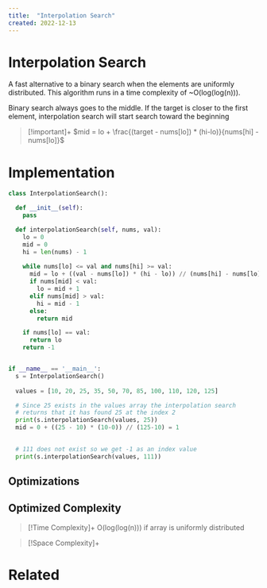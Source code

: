 ```yaml
---
title:  "Interpolation Search"
created: 2022-12-13
---
```


# Interpolation Search
A fast alternative to a binary search when the elements are uniformly distributed. This algorithm runs in a time complexity of ~O(log(log(n))).  

Binary search always goes to the middle. If the target is closer to the first element, interpolation search will start search toward the beginning


> [!important]+ $mid = lo + \frac{(target - nums[lo]) * (hi-lo)}{nums[hi] - nums[lo]}$
> 

# Implementation

```python
class InterpolationSearch():

  def __init__(self):
    pass

  def interpolationSearch(self, nums, val):
    lo = 0
    mid = 0
    hi = len(nums) - 1
    
    while nums[lo] <= val and nums[hi] >= val:
      mid = lo + ((val - nums[lo]) * (hi - lo)) // (nums[hi] - nums[lo])
      if nums[mid] < val:
        lo = mid + 1
      elif nums[mid] > val:
        hi = mid - 1
      else:
        return mid

    if nums[lo] == val:
      return lo
    return -1


if __name__ == '__main__':
  s = InterpolationSearch()
    
  values = [10, 20, 25, 35, 50, 70, 85, 100, 110, 120, 125]

  # Since 25 exists in the values array the interpolation search
  # returns that it has found 25 at the index 2
  print(s.interpolationSearch(values, 25))
  mid = 0 + ((25 - 10) * (10-0)) // (125-10) = 1
  

  # 111 does not exist so we get -1 as an index value
  print(s.interpolationSearch(values, 111))
```

## Optimizations

## Optimized Complexity

>[!Time Complexity]+
>O(log(log(n))) if array is uniformly distributed

>[!Space Complexity]+

# Related

